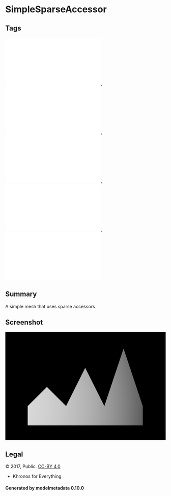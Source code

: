 # SimpleSparseAccessor

## Tags

![sharable](./README-sharable.md), ![no-author](./README-no-author.md), ![no-owner](./README-no-owner.md), ![no-year](./README-no-year.md), ![issues](./README-issues.md)

## Summary

A simple mesh that uses sparse accessors

## Screenshot

![screenshot](screenshot/screenshot.png)

## Legal

&copy; 2017, Public. [CC-BY 4.0](https://creativecommons.org/licenses/by-nd/4.0/legalcode)

 - Khronos for Everything

#### Generated by modelmetadata 0.10.0